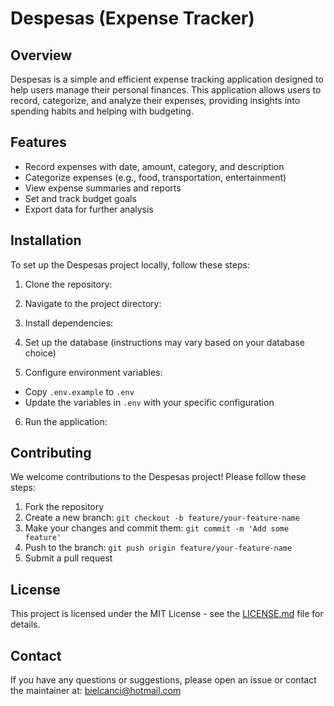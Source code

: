 # Despesas (Expense Tracker)

## Overview

Despesas is a simple and efficient expense tracking application designed to help users manage their personal finances. This application allows users to record, categorize, and analyze their expenses, providing insights into spending habits and helping with budgeting.

## Features

- Record expenses with date, amount, category, and description
- Categorize expenses (e.g., food, transportation, entertainment)
- View expense summaries and reports
- Set and track budget goals
- Export data for further analysis

## Installation

To set up the Despesas project locally, follow these steps:

1. Clone the repository:

2. Navigate to the project directory:

3. Install dependencies:

4. Set up the database (instructions may vary based on your database choice)

5. Configure environment variables:
- Copy `.env.example` to `.env`
- Update the variables in `.env` with your specific configuration

6. Run the application:

## Contributing

We welcome contributions to the Despesas project! Please follow these steps:

1. Fork the repository
2. Create a new branch: `git checkout -b feature/your-feature-name`
3. Make your changes and commit them: `git commit -m 'Add some feature'`
4. Push to the branch: `git push origin feature/your-feature-name`
5. Submit a pull request

## License

This project is licensed under the MIT License - see the [LICENSE.md](LICENSE.md) file for details.

## Contact

If you have any questions or suggestions, please open an issue or contact the maintainer at: bielcanci@hotmail.com
